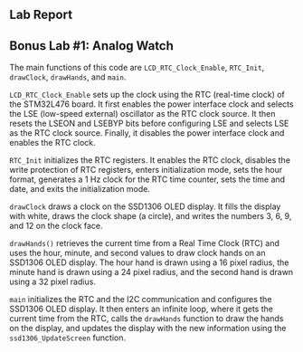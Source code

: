 ##  Lab Report ##

## Bonus Lab #1: Analog Watch ##

The main functions of this code are `LCD_RTC_Clock_Enable`, `RTC_Init`, `drawClock`, `drawHands`, and `main`.

`LCD_RTC_Clock_Enable` sets up the clock using the RTC (real-time clock) of the STM32L476 board. It first enables the power interface clock and selects the LSE (low-speed external) oscillator as the RTC clock source. It then resets the LSEON and LSEBYP bits before configuring LSE and selects LSE as the RTC clock source. Finally, it disables the power interface clock and enables the RTC clock.

`RTC_Init` initializes the RTC registers. It enables the RTC clock, disables the write protection of RTC registers, enters initialization mode, sets the hour format, generates a 1 Hz clock for the RTC time counter, sets the time and date, and exits the initialization mode.

`drawClock` draws a clock on the SSD1306 OLED display. It fills the display with white, draws the clock shape (a circle), and writes the numbers 3, 6, 9, and 12 on the clock face.

`drawHands()` retrieves the current time from a Real Time Clock (RTC) and uses the hour, minute, and second values to draw clock hands on an SSD1306 OLED display. The hour hand is drawn using a 16 pixel radius, the minute hand is drawn using a 24 pixel radius, and the second hand is drawn using a 32 pixel radius.

`main`  initializes the RTC and the I2C communication and configures the SSD1306 OLED display. It then enters an infinite loop, where it gets the current time from the RTC, calls the `drawHands` function to draw the hands on the display, and updates the display with the new information using the `ssd1306_UpdateScreen` function.